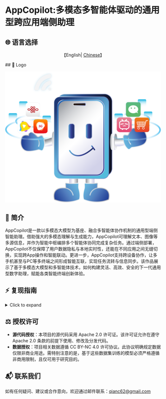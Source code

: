 # AppCopilot:多模态多智能体驱动的通用型跨应用端侧助理

## 🌐 语言选择

<p align="center">
    【English| <a href="readme/README-Chinese.md">Chinese</a>】
</p>
## 🎨 Logo

![Emulator Demo](images/logo.png)

## 📖 简介

AppCopilot是一款以多模态大模型为基座、融合多智能体协作机制的通用型端侧智能助理。借助强大的多模态理解与生成能力，AppCopilot可理解文本、图像等多源信息，并作为智能中枢编排多个智能体协同完成复杂任务。通过端侧部署，AppCopilot不仅保障了用户数据隐私与本地实时性，还能在不同应用之间无缝切换，实现跨App操作和智能联动。更进一步，AppCopilot支持跨设备协作，让多手机甚至与PC等多终端之间形成智能互联，实现任务流转与信息同步。该作品展示了基于多模态大模型和多智能体技术，如何构建灵活、高效、安全的下一代通用型数字助理，赋能各类智能终端创新体验。

## ⚡️ 复现指南

<details>
<summary>Click to expand</summary>

### AppCopilot本地运行
本节主要介绍如何通过API连接服务器上已经训好的模型，在本地运行 AppCopilot。

#### 本地环境基本要求
| 依赖项 | 具体要求 |
| --- | --- |
| 操作系统 | 支持 Android Studio 运行的操作系统 |
| 软件 | 安装 Android Studio |
| Python 环境 | 安装 Python 环境，建议安装版本号为 3.12 的 Python 版本 |
| 网络 | 关闭本地 VPN，确保服务器端 vllm api 的正常连接 |

###### 安装 Android Studio
Android Studio是一个为 Android 平台开发程序的集成开发环境。可通过其官网 <https://developer.android.com/studio> 下载。

#### 服务器环境基本要求
| 依赖项 | 具体要求 |
| --- | --- |
| 操作系统 | 支持 Conda 和 vLLM 运行的操作系统 |
| 软件 | 安装 Conda 并创建 vLLM 环境、安装 vLLM 相关依赖 |

###### Conda 安装
Conda是一个开源的跨平台包管理器和环境管理器，它能够帮助用户快速安装、运行和管理包含多种语言的软件包及其依赖项。可以通过其官网<https://anaconda.org/anaconda/conda> 下载。

安装好 Conda 后，配置 Python 虚拟环境，推荐 Python 版本号为 3.10。

```bash
conda create --name vllm_env python=3.10
```

###### vLLM 安装
vLLM(<https://docs.vllm.ai/en/latest/>)是一个用于大语言模型推理和服务的开源高性能库，以更低的成本和更高的效率，为生成式AI应用提供更快的响应。 此处需要配置 vLLM 相关环境依赖，使用如下命令安装版本为 0.9.1 的vLLM：
```bash
pip install vllm==0.9.1
```

###### 其余配置

想要本地通过API连接服务器运行AppCopilot，服务器环境其余配置要求如下代码块

```bash
pip install git+https://github.com/huggingface/transformers@f3f6c86582611976e72be054675e2bf0abb5f775
pip install accelerate
pip install qwen-vl-utils
pip install openai
git clone https://huggingface.co/Qwen/Qwen-VL-7B
```

#### 代码克隆

首先，从远程克隆文件夹到本地，并添加相关文件。

```bash
mkdir AppCopilot
cd AppCopilot
git clone https://github.com/GUIAgents-Dev/GUI-Android.git .
```
为了提升智能体在安卓手机上的操作能力，本项目还需安装 YADB 工具以增强原生 ADB（Android Debug Bridge）功能。它解决了 ADB 在文本输入、截屏和 UI 布局提取等方面的局限性，提供了更高效、更精确的操作。在当前目录下执行命令：

```bash
git clone https://github.com/ysbing/YADB.git ./YADB 
```

#### 本地配置系统环境变量
##### 配置 adb 环境变量
- **Windows 系统 adb 环境变量配置**：在 Windows 系统中，右键点击【此电脑】，选择【属性】，点击【高级系统设置】，在弹出的窗口中点击【环境变量】，在系统变量中点击【新建】，输入变量名：adb，变量值添加 adb 所在的目录路径（例如：C:\Android\Sdk\platform-tools），接着在系统变量中找到 Path，向其中添加刚刚添加的 adb 环境。双击 Path ，点击【新建】输入 【%adb%】。
- **macOS/Linux 系统 adb 环境变量配置**：在 Linux 或 macOS 系统中，编辑 `source ~/.bashrc` 或 `source ~/.bash_profile`文件, 在文件末尾添加 adb 路径： `/Users/user/Android/Sdk/platform-tools`，保存文件后，执行 `source ~/.bashrc`或 `source ~/.bash_profile`使配置生效。

完成以上配置后，在命令行输入 `adb version`，若能正确输出 adb 版本号等相关信息，即代表配置成功。

##### 配置 emulator 环境变量

配置方法与上面配置 adb 的环境变量的方法较为类似。

- **Windows 系统 emulator 环境变量配置**：在 Windows 系统中，右键点击【此电脑】，选择【属性】，点击【高级系统设置】，在弹出的窗口中点击【环境变量】，在系统变量中点击【新建】，输入变量名：emulator，变量值添加 emulator 所在的目录路径（例如：C:\Android\Sdk\emulator），接着在系统变量中找到 Path，向其中添加刚刚添加的 emulator 环境。双击 Path ，点击【新建】输入 【%emulator%】。
- **macOS/Linux 系统 adb 环境变量配置**：在 Linux 或 macOS 系统中，编辑 `source ~/.bashrc` 或 `source ~/.bash_profile`文件, 在文件末尾添加 emolator 路径： `/Users/user/Library/Android/Sdk/emulator`，保存文件后，执行 `source ~/.bashrc`或 `source ~/.bash_profile`使配置生效。

完成以上配置后，在命令行输入 `adb version`，若能正确输出 adb 版本号等相关信息，即代表配置成功。

#### 配置用于运行的安卓设备
##### 配置模拟器

本项目使用 Android Studio 创建和管理安卓虚拟设备（Android Virtual Device，AVD），可参考 Android Studio 的官方文档配置虚拟器https://developer.android.com/studio/run/managing-avds

1. **查看模拟器名称和列表**：在命令行中输入命令：

```bash
emulator -list-avds
```

来查看目前的模拟器名称和列表，后续可指定开启某个模拟器。

   2.**配置模拟器网络**：在命令行中输入命令：

```
emulator -avd <android> -dns-server  <Local DNS Server>
```

其中 <android> 是指定的模拟器名称，<Local DNS Server> 是本地 DNS 地址。仅第一次需要指定 DNS Server，之后可直接启动：emulator -avd <android>。如果在调试过程中出现了快照损坏的报错，可以在启动时加上 -no-snapshot-load的参数后缀。

  在完成上述配置后，安卓模拟器应可在本地正常运行，呈现可交互的图形界面，支持鼠标操作，同时通过主机网络共享实现网络访问。 下图展示了在启动安卓虚拟机后的项目页面截图

![Emulator Demo](images/emunew.png)

##### 配置实体机

除了使用安卓虚拟机（AVD）之外，智能体还可以通过 adb 操作实体手机。下面列出使用 adb 操作实体手机的具体步骤

1. **打开安卓实体机开发者模式**：以 小米手机 MIUI 14.0.11 版本为例，进入手机【设置】，点击【我的设备】，下滑点击【全部参数信息】，点击【MIUI 版本】7 次，进入手机开发者模式。
2. **启用 USB 调试**：在手机【设置】中找到【开发者选项】，下滑找到【USB 调试】并启用该功能，启用后实体机可通过连接 USB 后启用调试模式，让 adb 能够进行模拟操作。
3.  **使用 adb 连接实体机**：在完成上一步操作后，使用数据线将电脑和实体机相连接，在电脑命令行输入命令 adb devices, 如果出现实体机对应序列号，例如3e90f1ef device，即说本地端与实体机端已经通过 adb 建立连接，配置完成。



#### 配置 Python 相关环境依赖

推荐安装并使用版本号为 3.12 的 Python 版本。本地进入之前克隆的 GUI-Android目录, 安装如下的依赖项：

```bash
pip install -r requirements.txt 
```

#### 配置相关模型密钥

在本地代码文件 ./wrappers/constants.py 中，需要用户手动配置 LLM 密钥，以便后续模型调用过程。代码块 8 展示了更改具体配置的位置和变量名。

```python
# ----- model config -----
MODEL_EXTRACT = "deepseek-v3-250324"
ERROR_CALLING_LLM = "Error calling LLM"
MODEL_NOT_FOUND = "LLM not found"

# 此处需改为本地实际监听端口
END_POINT = "http://localhost:8001/v1/chat/completions"
PORTS = [8002, 8003, 8004]

# 此处需要换成用户提供的 API 密钥和 Base URL
CLIENT_API_KEY = "switch to your own api key"
CLIENT_BASE_URL = "switch to your own base url"
CLIENT = OpenAI(api_key=CLIENT_API_KEY, base_url=CLIENT_BASE_URL) 
```

#### 服务器端vLLM服务启动

为实现 AppCopilot 对本地大语言模型的远程调用能力，需在服务器端预先部署并启动 vLLM 推理服务。该服务通过 HTTP API 提供模型访问接口，需在命令行中执行启动命令，并根据实际情况将模型路径参数设置为已训练模型的存储目录。我们需要把服务器中已训练好的 GUI 模型和下载的 Qwen-VL-7B 启动 vLLM 服务, 分别部署到 8001和 8002 端口。

```bash
#/your/model/path替换为实际的GUI模型路径
vllm serve /your/model/path \
  --served-model-name AgentCPM-GUI \
  --tensor_parallel_size 1 \
  --trust-remote-code \
  --gpu-memory-utilization 0.9 \
  --limit-mm-per-prompt image=10 \
  --max_model_len 2048 \
  --port 8001 
```
```bash
#/your/model/path替换为实际的Qwen-VL-7B模型路径
vllm serve /your/model/path \
  --served-model-name AgentCPM-GUI \
  --tensor-parallel-size 1 \      
  --trust-remote-code \
  --gpu-memory-utilization 0.9 \
  --port 8002 
```

#### 本地运行启动AppCopilot

在本地启动程序之前，应首先将远程服务器上的 8001 端口转发至本地的 8001 端口，将远程服务器上的 8002 端口转发至本地的 8002 端口，以确保本地环境能够通过 HTTP接口访问服务器端的模型服务。该端口转发操作可通过本地终端执行相应命令实现

```bash
ssh -L 8001:localhost:8001 username@model-server-ip
ssh -L 8002:localhost:8002 username@model-server-ip 
```

##### 单端运行

最后是最终的 AppCopilot 运行。若要在单设备单端运行，在本地终端中打开命令行界面，进入包含 run_agent.py 文件的目录。随后，依据命令行参数说明表（见表 8.3），传入所需功能对应的参数运行 run_agent.py 脚本，即可完成 AppCopilot 的启动。以下代码块12为示例命令，启用语音输入以及语音反馈，并运行自定义任务：

```bash
# 启用语音输入以及语音反馈，并运行自定义任务
python run_agent.py --custom-task --enable-voice-input --enable-audio 
```

**命令行参数说明**

| 参数                            | 类型 | 说明                                           |
| ------------------------------- | ---- | ---------------------------------------------- |
| `--predefined-task <TASK_NAME>` | str  | 指定预定义任务的名称（任务名需在内置列表中）。 |
| `--custom-task`                 | flag | 启用自定义任务模式，跳过预定义任务选择。       |
| `--enable-experience`           | flag | 启用基于经验的任务匹配机制。                   |
| `--enable-voice-input`          | flag | 启用语音输入（仅在自定义任务模式下有效）。     |
| `--enable-audio`                | flag | 启用音频反馈。                                 |
| `--show-tasks`                  | flag | 显示所有可用的预定义任务并退出程序。           |
| `--enable-vision-parser`        | flag | 是否调用 omniparser 进行坐标校准。             |
| `--read-final-page`             | flag | 是否启用朗读最终界面。                         |

##### 多设备跨端运行

如果需要进行多设备跨端场景的运行，进入包含 cross\_device\_agent.py 的目录，随后，依据命令行参数说明表，传入所需功能对应的参数运行 cross\_device\_agent.py 脚本，即可完成 AppCopilot 多设备跨端的启动。

**命令行参数说明**

| 参数               | 类型 | 说明                              |
| ------------------ | ---- | --------------------------------- |
| `--device1-serial` | str  | 设备 1 的 ADB 序列号（可选）      |
| `--device1-port`   | int  | 设备 1 的通信端口（默认 11001）。 |
| `--device2-serial` | str  | 设备 2 的 ADB 序列号（可选        |
| `--device2-port`   | int  | 设备 2 的通信端口（默认 11002）。 |
| `--task`           | str  | 跨设备任务指令。                  |

### 服务器上进行模型后训练

本节主要介绍如何复现在服务器上进行模型后训练的完整流程，包括数据预处理、监督微调（Supervised Fine-Tuning, SFT）、强化微调（Reinforcement Fine-Tuning,RFT），以及在后训练完成后的模型推理评测。

#### 数据预处理

项目在对模型进行后训练之前，需要先对收集到的 GUI 交互数据进行预处理。整个数据处理流程主要包括三部分：首先对原始数据进行清洗，移除不符合质量标准的样本；其次将有效数据转换为统一的结构化训练格式；最后通过数据增强方法扩充数据规模以提高模型的泛化能力。

##### 数据清洗

数据清洗过程通过已提供的 clear.py 脚本完成。该脚本所依赖的均为 Python 标准库模块，因而在已正确安装 Python 的前提下，无需额外配置运行环境。在执行前，请根据实际数据存储位置，修改脚本中主程序入口处涉及的路径参数 ，以确保文件的正确加载与处理。

```python
if __name__ == "__main__":
    main_folder = "/your/path1" #替换为待清洗的数据的路径 
    tmp_folder = "/your/path2" #用于存放那些 instruction 字段重复的数据
    tmp_step_folder = "/your/path3" #用于存放 path 长度不符合要求的数据
```
路径参数修改完毕后，在命令行运行程序即可进行数据清洗:

```bash
python clear.py 
```

##### 数据格式标准化

数据清洗过程通过已提供的 data.py 脚本完成。同样的，在执行前，请根据实际数据存储位置，修改脚本中 main 函数涉及的路径参数，以确保文件的正确加载与处理

```python
def main():
    """主函数，输出处理后的文件夹数量"""
    source_base = "/your/path1" #替换为待进行格式转换的数据目录
    destination_base = "/your/path2" #转换后数据的输出目录
```
路径参数修改完毕后，在命令行运行程序即可进行数据格式标准化:

```bash
python data.py 
```

##### 数据增广

数据清洗过程通过已提供的 data_process_ins.py 脚本完成。同样的，在执行前，请根据实际数据存储位置，修改脚本中涉及的路径参数，以确保文件的正确加载与处理。

```python
#调用的模型替换成实际使用的模型
client = OpenAI(
  api_key='your_api_key',
  base_url='your_base_url'
) 
model_name = "your_model"

source_base = "/your/path1" #替换为待增广的数据目录
destination_base = "/your/path2" #增广后数据的输出目录
```
路径参数修改完毕后，在命令行运行程序即可进行数据增广:

```bash
python data_process_ins.py 
```

#### 监督微调
##### 环境配置

SFT 阶段所需要运行的程序都集成在 finetune_ds.sh 脚本中。首先先进入 SFT 相关目录中，配置用于 SFT 的环境。

```bash
# conda 新建环境
conda create -n gui-sft python=3.10
# 激活 conda 环境
conda activate gui-sft
# pip安装包
# 注意：此处要把requirements.txt 中的 flash-attn 先注释掉再安装
pip install -r requirements.txt 
# 单独安装 flash-attn，必须要指定版本为 2.7.4.post1
pip install flash_attn==2.7.4.post1 -i https://pypi.tuna.tsinghua.edu.cn/simple --no-build-isolation
```

##### 运行SFT脚本

同样的，在执行前，请根据实际数据存储位置，修改脚本中涉及的路径参数，以确保文件的正确加载与处理。

```bash
MODEL="/path/to/your/model" #替换为你的预训练模型
# or openbmb/MiniCPM-V-2, openbmb/MiniCPM-Llama3-V-2_5, openbmb/MiniCPM-V-2_6

# ATTENTION: specify the path to your training data, which should be a json file consisting of a list of conversations.
# See the section for finetuning in README for more information.
DATA="/your/path/to/data"
EVAL_DATA="/your/path/to/eval_data" #替换为你的数据路径

# if use openbmb/MiniCPM-V-2, please set LLM_TYPE=minicpm, if use openbmb/MiniCPM-Llama3-V-2_5, please set LLM_TYPE="llama3",
# if use openbmb/MiniCPM-o-2_6 or openbmb/MiniCPM-V-2_6, please set LLM_TYPE=qwen
LLM_TYPE="qwen" #根据实际模型替换LLM_TYPE
```

路径参数修改完毕后，在命令行运行程序即可进行 SFT:

```
bash finetune_ds.sh
```



#### 强化微调

##### 环境配置

RFT 阶段所需要运行的程序都集成在 fsdp.sh 脚本中。首先先进入 RFT 相关目录中，配置用于 RFT 的环境。

```bash
#conda新建环境
conda create -n fjr-arl python=3.11
#激活环境
conda activate fjr-arl
#进入./AgentCPM-GUI路径pip安装包，把flash_attn/torch/transformers注释掉
pip install -r requirements.txt
#进入./AgentCPM-GUI/rft路径pip安装包 把flash_attn/torch/transformers注释掉
pip install -r requirements.txt
#pip 单独安装一些指定版本的包
#单独安装 flash-attn，指定版本为 2.7.4.post1
pip install flash_attn==2.7.4.post1 -i https://pypi.tuna.tsinghua.edu.cn/simple --no-build-isolation
#根据cuda版本下载对应的torch，注意torch版本需>=2.6.0，例如cuda12.4对应的torch下载命令如下：
pip install torch==2.6.0 torchvision==0.21.0 torchaudio==2.6.0 --index-url https://download.pytorch.org/whl/cu124
#单独安装transformers，指定版本为4.51.0
pip install transformers==4.51.0
note：检查torch版本>=2.6.0以及transformers的版本为4.51.0才能run起来FSDPv2。
```

##### 运行RFT脚本

同样的，在执行前，请根据实际数据存储位置，修改脚本中涉及的路径参数，以确保文件的正确加载与处理。

```bash
source /opt/miniconda3/bin/activate fjr-arl #替换为实际miniconda环境路径
...
--model_name_or_path /path/to/your/model #替换为实际模型路径
--dataset_name /path/to/your/dataset #替换为实际训练数据路径
--eval_dataset_name /path/to/your/eval_dataset #替换为实际测试数据路径
```

在执行强化微调（RFT）流程前，请确保服务器环境中 trainer/utils 文件夹以及trainer/arl.py 已正确配置，并与 fsdp.sh 与 grpo.py 文件处于同一目录层级。若路径配置不当，程序将无法正常加载所依赖的模块，导致运行失败。完成路径参数的正确设置后，可在命令行中执行相应程序以启动 RFT 流程。

```
 bash fsdp.sh
```



#### 模型推理评测

模型评测阶段所需要运行的程序都集成在 eval.sh 脚本中。同样的，在执行前，请根据实际数据存储位置，修改脚本中涉及的路径参数，以确保文件的正确加载与处理。

```bash
model_base_path="/path/to/your/model" #替换为待评测模型路径
data_name="/path/to/your/data" #评测数据集
model_name="your_model_name" #替换为待评测模型
base_output_dir="/path/to/your/output" #结果输出路径
```

在执行模型推理评测前，请确保服务器环境中 utils 文件夹已正确配置，并与 eval.sh与 run_predict_minicpm.py，run_eval_agent.py 文件处于同一目录层级。若路径配置不当，程序将无法正常加载所依赖的模块，导致运行失败。完成路径参数的正确设置后，可在命令行中执行相应程序以启动模型推理评测流程。

```
bash eval.sh 
```



### 资源汇总

项目在数据处理、模型后训练以及评测阶段均配备了结构清晰、功能明确的支撑性脚本与配置文件，确保整个系统在构建、训练与评估流程中具备良好的可控性与可重复性。在数据处理部分，相关脚本用于实现数据清洗、格式转换及数据增强，支撑多模态训练数据的标准化构建；在后训练阶段，涵盖了监督微调（SFT）与强化微调（RFT）两个关键流程，所对应的训练脚本与配置文件能够有效支持模型的多阶段优化与能力提升；而在评估阶段，则集成了自动化推理与指标计算模块，实现了模型性能的系统化、标准化评估。上述各阶段所使用的核心文件与数据统计详见表 8.5、表 8.6、表 8.7 及表 8.8，为系统构建与实验复现提供了重要保障。

#### 数据处理相关文件

数据处理流程主要包括三部分：首先对原始数据进行清洗，移除不符合质量标准的样本；其次将有效数据转换为统一的结构化训练格式；最后通过数据增强方法扩充数据规模以提高模型的泛化能力。所使用的具体文件详见表 8.5。各训练阶段所使用的训练数据量详见下表。

| 文件名 | 格式 | 描述 |
| --- | --- | --- |
| clear.py | Python | 清洗原始数据 |
| data.py | Python | 转化为结构化数据 |
| data_process_ins.py | Python | 指令文本增强 |
| data_process_bbox.py | Python | 边界框数据增广 |

**Dataset Sizes**:

| 训练阶段                          | 数据量 |
| --------------------------------- | ------ |
| 继续预训练增强 GUI Grounding 能力 | 1200万 |
| 监督微调 SFT                      | 600万  |

#### 后训练相关文件

后训练过程包括两个阶段：首先进行监督微调，随后进行强化微调。在 SFT 阶段，项目将采集的 GUI 交互数据与通用多模态 SFT 数据集进行融合训练，总样本规模约为 600 万条。在 RFT 阶段，采用梯度正则化策略优化（Gradient-Regularized PolicyOptimization，GRPO）算法对模型进行强化学习，以增强其推理与思维能力。具体使用的文件参见下表。

| 文件名 | 格式 | 描述 |
| --- | --- | --- |
| finetune_ds.sh | shell | SFT命令脚本 |
| finetune.py | Python | SFT主程序 |
| dataset.py | Python | 构建dataset |
| trainer.py | Python | 构建trainer |
| fsdp.sh | shell | RFT命令脚本 |
| trainer/utils | 文件夹 | 被grpo.py调用 |
| fsdp2_dst.yml | YAML | RFT配置文件 |
| grpo.py | Python | RFT训练主程序 |
| trainer/arl.py | Python | 被grpo.py调用 |
| configs.py | Python | 被grpo.py调用 |

#### 评测相关文件

评估流程通过执行 eval.sh 脚本启动，首先由 run_predict_minicpm.py 自动完成模型推理，生成对应的预测结果；随后，该结果被传递至 run_eval_agent.py，进一步转换为标准化评估格式，并完成结果的汇总与指标计算，从而实现对模型性能的系统性评估。

| 文件名 | 格式 | 描述 |
| --- | --- | --- |
| eval.sh | shell | 推理评估脚本 |
| run_predict_minicpm.py | Python | 推理主程序 |
| run_eval_agent.py | Python | 评测程序 |
| utils | 文件夹 | 工具函数 |

</details>

## **⚖️ 授权许可**

- **源代码授权**：本项目的源代码采用 Apache 2.0 许可证。该许可证允许在遵守 Apache 2.0 条款的前提下使用、修改及分发代码。
- **数据授权**：项目相关数据遵循 CC BY-NC 4.0 许可协议。此协议明确规定数据仅限非商业用途。需特别注意的是，基于这些数据集训练的模型必须严格遵循非商用限制，且仅可用于研究目的。

## **📬 联系我们**

如有任何疑问、建议或合作意向，欢迎通过邮件联系：[qianc62@gmail.com](mailto:qianc62@gmail.com)
